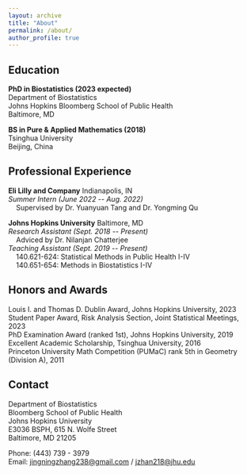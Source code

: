 ```yaml
---
layout: archive
title: "About"
permalink: /about/
author_profile: true
---
```


Education
------
**PhD in Biostatistics (2023 expected)**   
Department of Biostatistics    
Johns Hopkins Bloomberg School of Public Health   
Baltimore, MD

**BS in Pure & Applied Mathematics (2018)**   
Tsinghua University   
Beijing, China

Professional Experience
------
**Eli Lilly and Company** Indianapolis, IN    
*Summer Intern (June 2022 -- Aug. 2022)*    
&nbsp;&nbsp;&nbsp;&nbsp;Supervised by Dr. Yuanyuan Tang and Dr. Yongming Qu    

**Johns Hopkins University** Baltimore, MD    
*Research Assistant (Sept. 2018 -- Present)*    
&nbsp;&nbsp;&nbsp;&nbsp;Adviced by Dr. Nilanjan Chatterjee    
*Teaching Assistant (Sept. 2019 -- Present)*    
&nbsp;&nbsp;&nbsp;&nbsp;140.621-624: Statistical Methods in Public Health I-IV     
&nbsp;&nbsp;&nbsp;&nbsp;140.651-654: Methods in Biostatistics I-IV    


Honors and Awards
------
Louis I. and Thomas D. Dublin Award, Johns Hopkins University, 2023    
Student Paper Award, Risk Analysis Section, Joint Statistical Meetings, 2023    
PhD Examination Award (ranked 1st), Johns Hopkins University, 2019     
Excellent Academic Scholarship, Tsinghua University, 2016    
Princeton University Math Competition (PUMaC) rank  5th in Geometry (Division A), 2011    

Contact
------
Department of Biostatistics    
Bloomberg School of Public Health    
Johns Hopkins University    
E3036 BSPH, 615 N. Wolfe Street    
Baltimore, MD 21205    
    
Phone: (443) 739 - 3979    
Email: <jingningzhang238@gmail.com> / <jzhan218@jhu.edu>

